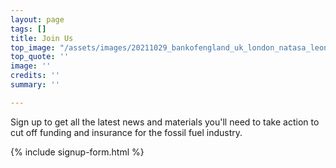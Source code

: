 ```yaml
---
layout: page
tags: []
title: Join Us
top_image: "/assets/images/20211029_bankofengland_uk_london_natasa_leoni_9.jpg"
top_quote: ''
image: ''
credits: ''
summary: ''

---
```

Sign up to get all the latest news and materials you'll need to take action to cut off funding and insurance for the fossil fuel industry.

{% include signup-form.html %}